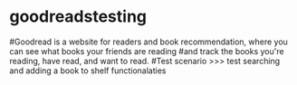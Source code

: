 # goodreadstesting
#Goodread is a website for readers and book recommendation, where you can see what books your friends are reading 
#and track the books you're reading, have read, and want to read.
#Test scenario >>> test searching and adding a book to shelf functionalaties
